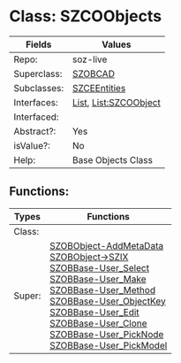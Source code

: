 
# Class:	SZCOObjects

| Fields | Values |
| --------- | --------- |
| Repo: | soz-live |
| Superclass: | [SZOBCAD](SZOBCAD.html) |
| Subclasses: | [SZCEEntities](SZCEEntities.html) |
| Interfaces: | [List](List.html), [List:SZCOObject](List:SZCOObject.html) |
| Interfaced: |  |
| Abstract?: | Yes |
| isValue?: | No |
| Help: | Base Objects Class |


## Functions:

| Types | Functions |
| --------- | --------- |
| Class: |  |
| Super: | [SZOBObject-AddMetaData](SZOBObject.html) <br> [SZOBObject->SZIX](SZOBObject.html) <br> [SZOBBase-User_Select](SZOBBase.html) <br> [SZOBBase-User_Make](SZOBBase.html) <br> [SZOBBase-User_Method](SZOBBase.html) <br> [SZOBBase-User_ObjectKey](SZOBBase.html) <br> [SZOBBase-User_Edit](SZOBBase.html) <br> [SZOBBase-User_Clone](SZOBBase.html) <br> [SZOBBase-User_PickNode](SZOBBase.html) <br> [SZOBBase-User_PickModel](SZOBBase.html) |


